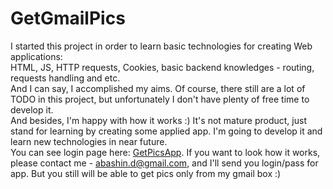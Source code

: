# GetGmailPics
I started this project in order to learn basic technologies for creating Web applications:   
HTML, JS, HTTP requests, Cookies, basic backend knowledges - routing, requests handling and etc.  
And I can say, I accomplished my aims. Of course, there still are a lot of TODO in this project, but unfortunately I don't have 
plenty of free time to develop it.  
And besides, I'm happy with how it works :) It's not mature product, just stand for learning by creating some applied app.
I'm going to develop it and learn new technologies in near future.  
You can see login page here: [GetPicsApp](https://abashin.tk). If you want to look how it works, please contact me - abashin.d@gmail.com, and I'll send you login/pass for app. But you still will be able to get pics only from my gmail box :)
